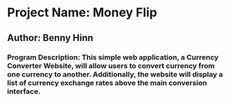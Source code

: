 # Project Name: Money Flip

## Author: Benny Hinn

### Program Description: This simple web application, a Currency Converter Website, will allow users to convert currency from one currency to another. Additionally, the website will display a list of currency exchange rates above the main conversion interface.

